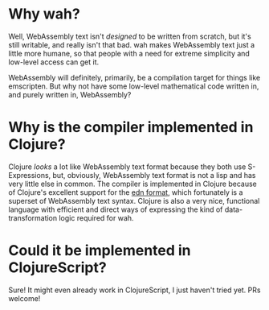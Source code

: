 # Why wah?

Well, WebAssembly text isn't _designed_ to be written from scratch, but it's
still writable, and really isn't that bad. wah makes WebAssembly text just
a little more humane, so that people with a need for extreme simplicity and
low-level access can get it.

WebAssembly will definitely, primarily, be a compilation target for things
like emscripten. But why not have some low-level mathematical code written in,
and purely written in, WebAssembly?

# Why is the compiler implemented in Clojure?

Clojure _looks_ a lot like WebAssembly text format because they both use S-Expressions,
but, obviously, WebAssembly text format is not a lisp and has very little else
in common. The compiler is implemented in Clojure because of Clojure's excellent
support for the [edn format](https://github.com/edn-format/edn), which fortunately
is a superset of WebAssembly text syntax. Clojure is also a very nice, functional
language with efficient and direct ways of expressing the kind of data-transformation
logic required for wah.

# Could it be implemented in ClojureScript?

Sure! It might even already work in ClojureScript, I just haven't tried yet. PRs welcome!

